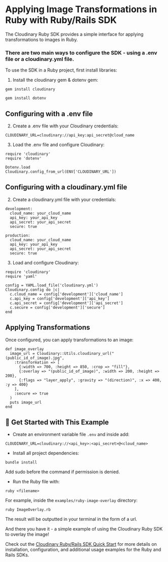 # Applying Image Transformations in Ruby with Ruby/Rails SDK

The Cloudinary Ruby SDK provides a simple interface for applying transformations to images in Ruby.

### There are two main ways to configure the SDK - using a .env file or a cloudinary.yml file.

To use the SDK in a Ruby project, first install libraries:

1. Install the cloudinary gem & dotenv gem:

```
gem install cloudinary 
```
```
gem install dotenv
```

## Configuring with a .env file

2. Create a .env file with your Cloudinary credentials:

```
CLOUDINARY_URL=cloudinary://api_key:api_secret@cloud_name
```

3. Load the .env file and configure Cloudinary:

```
require 'cloudinary'
require 'dotenv'

Dotenv.load
Cloudinary.config_from_url(ENV['CLOUDINARY_URL'])
```
## Configuring with a cloudinary.yml file

2. Create a cloudinary.yml file with your credentials:

```
development:
  cloud_name: your_cloud_name
  api_key: your_api_key
  api_secret: your_api_secret
  secure: true

production:
  cloud_name: your_cloud_name
  api_key: your_api_key
  api_secret: your_api_secret
  secure: true
```

3. Load and configure Cloudinary:

```
require 'cloudinary'
require 'yaml'

config = YAML.load_file('cloudinary.yml')
Cloudinary.config do |c|
  c.cloud_name = config['development']['cloud_name']
  c.api_key = config['development']['api_key']
  c.api_secret = config['development']['api_secret']
  c.secure = config['development']['secure']
end
```
## Applying Transformations

Once configured, you can apply transformations to an image:

```
def image_overlay
  image_url = Cloudinary::Utils.cloudinary_url("(public_id_of_image).jpg",
    :transformation => [
      {:width => 700, :height => 850, :crop => "fill"},
      {:overlay => "(public_id_of_image)", :width => 200, :height => 200},
      {:flags => "layer_apply", :gravity => "(direction)", :x => 400, :y => 400}
    ],
    :secure => true
  )
  puts image_url
end
```

## 🚀 Get Started with This Example

* Create an environment variable file `.env` and inside add:
```
CLOUDINARY_URL=cloudinary://<api_key>:<api_secret>@<cloud_name>
```

* Install all project dependencies:

```
bundle install
```
Add sudo before the command if permission is denied.

* Run the Ruby file with:

```
ruby <filename>
```

For example, inside the `examples/ruby-image-overlay` directory:

```
ruby ImageOverlay.rb
```

The result will be outputted in your terminal in the form of a url. 

And there you have it - a simple example of using the Cloudinary Ruby SDK to overlay the image! 

Check out the [Cloudinary Ruby/Rails SDK Quick Start](https://cloudinary.com/documentation/ruby_rails_quickstart) for more details on installation, configuration, and additional usage examples for the Ruby and Rails SDKs.